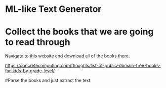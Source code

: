 # ML-like Text Generator

# Collect the books that we are going to read through
Navigate to this website and download all of the books there.

https://concretecomputing.com/thoughts/list-of-public-domain-free-books-for-kids-by-grade-level/

#Parse the books and just extract the text
